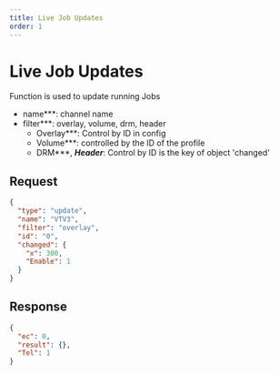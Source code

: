 ```yaml
---
title: Live Job Updates
order: 1
---
```


# Live Job Updates

Function is used to update running Jobs

- name\*\*\*: channel name
- filter\*\*\*: overlay, volume, drm, header
  - Overlay\*\*\*: Control by ID in config
  - Volume\*\*\*: controlled by the ID of the profile
  - DRM\*\*\*, _**Header**_: Control by ID is the key of object 'changed'

## Request

```json
{
  "type": "update",
  "name": "VTV3",
  "filter": "overlay",
  "id": "0",
  "changed": {
    "x": 300,
    "Enable": 1
  }
}
```

## Response

```json
{
  "ec": 0,
  "result": {},
  "Tel": 1
}
```


